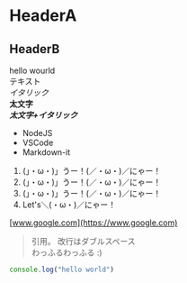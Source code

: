 # HeaderA
## HeaderB

hello wourld  
テキスト  
*イタリック*  
**太文字**  
***太文字+イタリック***  

* NodeJS
* VSCode
* Markdown-it

1. (」・ω・)」うー！(／・ω・)／にゃー！
2. (」・ω・)」うー！(／・ω・)／にゃー！
3. (」・ω・)」うー！(／・ω・)／にゃー！
4. Let's＼(・ω・)／にゃー！

[www.google.com](https://www.google.com)

> 引用。
> 改行はダブルスペース  
> わっふるわっふる :)

```js
console.log("hello world")
```
